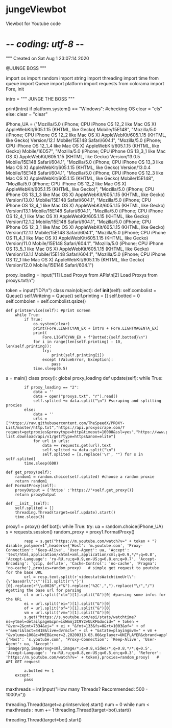# jungeViewbot
Viewbot for Youtube
code 


# -*- coding: utf-8 -*-
"""
Created on Sat Aug  1 23:07:14 2020

@JUNGE BOSS
"""


import os
import random
import string
import threading
import time
from queue import Queue
import platform
import requests
from colorama import Fore, init

intro = """
JUNGE THE BOSS
"""

print(intro)
if platform.system() == "Windows": #checking OS
    clear = "cls"
else:
    clear = "clear"

iPhone_UA = ("Mozilla/5.0 (iPhone; CPU iPhone OS 12_2 like Mac OS X) AppleWebKit/605.1.15 (KHTML, like Gecko) Mobile/15E148",
    "Mozilla/5.0 (iPhone; CPU iPhone OS 12_2 like Mac OS X) AppleWebKit/605.1.15 (KHTML, like Gecko) Version/12.1 Mobile/15E148 Safari/604.1",
    "Mozilla/5.0 (iPhone; CPU iPhone OS 12_1_4 like Mac OS X) AppleWebKit/605.1.15 (KHTML, like Gecko) Mobile/16D57",
    "Mozilla/5.0 (iPhone; CPU iPhone OS 13_3_1 like Mac OS X) AppleWebKit/605.1.15 (KHTML, like Gecko) Version/13.0.5 Mobile/15E148 Safari/604.1",
    "Mozilla/5.0 (iPhone; CPU iPhone OS 13_3 like Mac OS X) AppleWebKit/605.1.15 (KHTML, like Gecko) Version/13.0.4 Mobile/15E148 Safari/604.1",
    "Mozilla/5.0 (iPhone; CPU iPhone OS 12_3 like Mac OS X) AppleWebKit/605.1.15 (KHTML, like Gecko) Mobile/15E148",
    "Mozilla/5.0 (iPhone; CPU iPhone OS 12_2 like Mac OS X) AppleWebKit/605.1.15 (KHTML, like Gecko)",
    "Mozilla/5.0 (iPhone; CPU iPhone OS 13_1_3 like Mac OS X) AppleWebKit/605.1.15 (KHTML, like Gecko) Version/13.0.1 Mobile/15E148 Safari/604.1",
    "Mozilla/5.0 (iPhone; CPU iPhone OS 13_4_1 like Mac OS X) AppleWebKit/605.1.15 (KHTML, like Gecko) Version/13.1 Mobile/15E148 Safari/604.1",
    "Mozilla/5.0 (iPhone; CPU iPhone OS 12_4_1 like Mac OS X) AppleWebKit/605.1.15 (KHTML, like Gecko) Version/12.1.2 Mobile/15E148 Safari/604.1",
    "Mozilla/5.0 (iPhone; CPU iPhone OS 12_3_1 like Mac OS X) AppleWebKit/605.1.15 (KHTML, like Gecko) Version/12.1.1 Mobile/15E148 Safari/604.1",
    "Mozilla/5.0 (iPhone; CPU iPhone OS 11_4_1 like Mac OS X) AppleWebKit/605.1.15 (KHTML, like Gecko) Version/11.0 Mobile/15E148 Safari/604.1",
    "Mozilla/5.0 (iPhone; CPU iPhone OS 13_5_1 like Mac OS X) AppleWebKit/605.1.15 (KHTML, like Gecko) Version/13.1.1 Mobile/15E148 Safari/604.1",
    "Mozilla/5.0 (iPhone; CPU iPhone OS 12_1 like Mac OS X) AppleWebKit/605.1.15 (KHTML, like Gecko) Version/12.0 Mobile/15E148 Safari/604.1")

proxy_loading = input("[1] Load Proxys from APIs\n[2] Load Proxys from proxys.txt\n")

token = input("ID?\n")
class main(object):
    def __init__(self):
        self.combolist = Queue()
        self.Writeing = Queue()
        self.printing = []
        self.botted = 0
        self.combolen = self.combolist.qsize()

    def printservice(self): #print screen
        while True:
            if True:
                os.system(clear)
                print(Fore.LIGHTCYAN_EX + intro + Fore.LIGHTMAGENTA_EX)
                print(
                    Fore.LIGHTCYAN_EX + f"Botted:{self.botted}\n")
                for i in range(len(self.printing) - 10, len(self.printing)):
                    try:
                        print(self.printing[i])
                    except (ValueError, Exception):
                        pass
                time.sleep(0.5)
a = main()
class proxy():
    global proxy_loading
    def update(self):
        while True:

            if proxy_loading == "2":
                data = ''
                data = open("proxys.txt", "r").read()
                self.splited += data.split("\n") #scraping and splitting proxies
            else:
                data = ''
                urls = ["https://raw.githubusercontent.com/TheSpeedX/PROXY-List/master/http.txt","https://api.proxyscrape.com/?request=getproxies&proxytype=http&timeout=10000&ssl=yes","https://www.proxy-list.download/api/v1/get?type=https&anon=elite"]
                for url in urls:
                    data += requests.get(url).text
                    self.splited += data.split("\n")
                    self.splited = [s.replace('\r', "") for s in self.splited]
            time.sleep(600)

    def get_proxy(self):
        random1 = random.choice(self.splited) #choose a random proxie
        return random1
    def FormatProxy(self):
	    proxyOutput = {'https' :'https://'+self.get_proxy()}
	    return proxyOutput

    def __init__(self):
        self.splited = []
        threading.Thread(target=self.update).start()
        time.sleep(3)

proxy1 = proxy()
def bot():
    while True:
        try:
            ua = random.choice(iPhone_UA)
            s = requests.session()
            random_proxy = proxy1.FormatProxy()

            resp = s.get("https://m.youtube.com/watch?v=" + token + "?disable_polymer=1",headers={'Host': 'm.youtube.com', 'Proxy-Connection': 'Keep-Alive', 'User-Agent': ua, 'Accept': 'text/html,application/xhtml+xml,application/xml;q=0.9,*/*;q=0.8', 'Accept-Language': 'ru-RU,ru;q=0.9,en-US;q=0.8,en;q=0.7', 'Accept-Encoding': 'gzip, deflate', 'Cache-Control': 'no-cache', 'Pragma': 'no-cache'},proxies=random_proxy)   # simple get request to youtube for the base URL
            url = resp.text.split(r'videostatsWatchtimeUrl\":{\"baseUrl\":\"')[1].split(r'\"}')[0].replace(r"\\u0026",r"&").replace('%2C',",").replace("\/","/")  #getting the base url for parsing
            cl = url.split("cl=")[1].split("&")[0] #parsing some infos for the URL
            ei = url.split("ei=")[1].split("&")[0]
            of = url.split("of=")[1].split("&")[0]
            vm = url.split("vm=")[1].split("&")[0]
            s.get("https://s.youtube.com/api/stats/watchtime?ns=yt&el=detailpage&cpn=isWmmj2C9Y2vULKF&docid=" + token + "&ver=2&cmt=7334&ei=" + ei + "&fmt=133&fs=0&rt=1003&of=" + of +"&euri&lact=4418&live=dvr&cl=" + cl + "&state=playing&vm=" + vm + "&volume=100&c=MWEB&cver=2.20200313.03.00&cplayer=UNIPLAYER&cbrand=apple&cbr=Safari%20Mobile&cbrver=12.1.15E148&cmodel=iphone&cos=iPhone&cosver=12_2&cplatform=MOBILE&delay=5&hl=ru&cr=GB&rtn=1303&afmt=140&lio=1556394045.182&idpj=&ldpj=&rti=1003&muted=0&st=7334&et=7634",headers={'Host': 's.youtube.com', 'Proxy-Connection': 'Keep-Alive', 'User-Agent': ua, 'Accept': 'image/png,image/svg+xml,image/*;q=0.8,video/*;q=0.8,*/*;q=0.5', 'Accept-Language': 'ru-RU,ru;q=0.8,en-US;q=0.5,en;q=0.3', 'Referer': 'https://m.youtube.com/watch?v=' + token},proxies=random_proxy)   # API GET request

            a.botted += 1
        except:
            pass



maxthreads = int(input("How many Threads? Recommended: 500 - 1000\n"))

threading.Thread(target=a.printservice).start()
num = 0
while num < maxthreads :
    num += 1
    threading.Thread(target=bot).start()


threading.Thread(target=bot).start()
